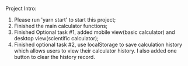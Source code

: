 Project Intro:

1. Please run 'yarn start' to start this project;
2. Finished the main calculator functions;
3. Finished Optional task #1, added mobile view(basic calculator) and desktop view(scientific calculator);
4. Finished optional task #2, use localStorage to save calculation history which allows users to view their calculator history. I also added one button to clear the history record.
